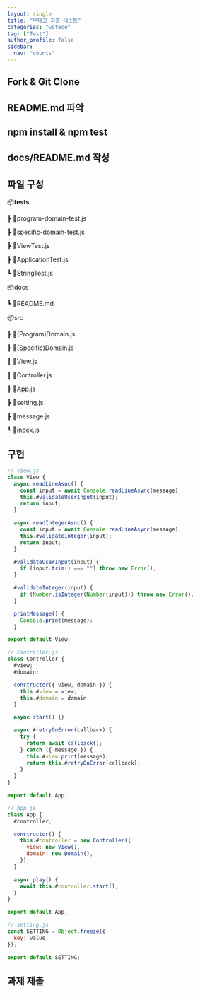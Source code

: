 ```yaml
---
layout: single
title: "우테코 최종 테스트"
categories: "woteco"
tag: ["Test"]
author_profile: false
sidebar:
  nav: "counts"
---
```


## Fork & Git Clone

## README.md 파악

## npm install & npm test

## docs/README.md 작성

## 파일 구성

📦**tests**

┣ 📜program-domain-test.js

┣ 📜specific-domain-test.js

┣ 📜ViewTest.js

┣ 📜ApplicationTest.js

┗ 📜StringTest.js

📦docs

┗ 📜README.md

📦src

┣ 📜(Program)Domain.js

┣ 📜(Specific)Domain.js

┃ 📜View.js

┃ 📜Controller.js

┣ 📜App.js

┣ 📜setting.js

┣ 📜message.js

┗ 📜index.js

## 구현

```javascript
// View.js
class View {
  async readLineAsnc() {
    const input = await Console.readLineAsync(message);
    this.#validateUserInput(input);
    return input;
  }

  async readIntegerAsnc() {
    const input = await Console.readLineAsync(message);
    this.#validateInteger(input);
    return input;
  }

  #validateUserInput(input) {
    if (input.trim() === "") throw new Error();
  }

  #validateInteger(input) {
    if (Number.isInteger(Number(input))) throw new Error();
  }

  printMessage() {
    Console.print(message);
  }

export default View;
```

```javascript
// Controller.js
class Controller {
  #view;
  #domain;

  constructor({ view, domain }) {
    this.#view = view;
    this.#domain = domain;
  }

  async start() {}

  async #retryOnError(callback) {
    try {
      return await callback();
    } catch ({ message }) {
      this.#view.print(message);
      return this.#retryOnError(callback);
    }
  }
}

export default App;
```

```javascript
// App.js
class App {
  #controller;

  constructor() {
    this.#controller = new Controller({
      view: new View(),
      domain: new Domain(),
    });
  }

  async play() {
    await this.#controller.start();
  }
}

export default App;
```

```javascript
// setting.js
const SETTING = Object.freeze({
  key: value,
});

export default SETTING;
```

## 과제 제출
